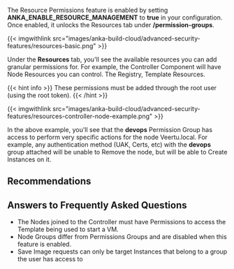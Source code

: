 ---
---

The Resource Permissions feature is enabled by setting **ANKA_ENABLE_RESOURCE_MANAGEMENT** to **true** in your configuration. Once enabled, it unlocks the Resources tab under **/permission-groups**.

{{< imgwithlink src="images/anka-build-cloud/advanced-security-features/resources-basic.png" >}}

Under the **Resources** tab, you'll see the available resources you can add granular permissions for. For example, the Controller Component will have Node Resources you can control. The Registry, Template Resources.

{{< hint info >}}
These permissions must be added through the root user (using the root token).
{{< /hint >}}

{{< imgwithlink src="images/anka-build-cloud/advanced-security-features/resources-controller-node-example.png" >}}

In the above example, you'll see that the **devops** Permission Group has access to perform very specific actions for the node Veertu.local. For example, any authentication method (UAK, Certs, etc) with the **devops** group attached will be unable to Remove the node, but will be able to Create Instances on it.

## Recommendations

## Answers to Frequently Asked Questions

- The Nodes joined to the Controller must have Permissions to access the Template being used to start a VM.
- Node Groups differ from Permissions Groups and are disabled when this feature is enabled.
- Save Image requests can only be target Instances that belong to a group the user has access to

